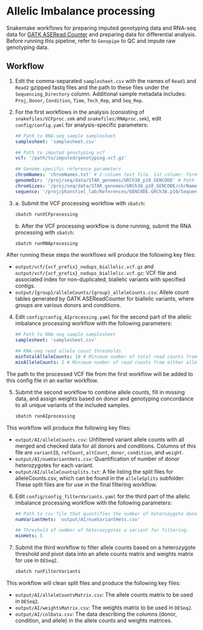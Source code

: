 # Allelic Imbalance processing

Snakemake workflows for preparing imputed genotyping data and RNA-seq data for 
[GATK ASERead Counter](https://gatk.broadinstitute.org/hc/en-us/articles/360037428291-ASEReadCounter) and preparing data for 
differential analysis.
Before running this pipeline, refer to `Genopipe` to QC and impute raw
genotyping data.

## Workflow

1. Edit the comma-separated `samplesheet.csv` with the names of `Read1` and `Read2` gzipped fastq files and the path to these files
under the `Sequencing_Directory` column. Additional sample metadata includes: `Proj`, `Donor`, `Condition`, `Time`, `Tech_Rep`, and `Seq_Rep`.

2. For the first workflows in the analysis (consisting of `snakefiles/VCFproc.smk` and `snakefiles/RNAproc.smk`), edit `config/config.yaml` for analysis-specific parameters:

    ```yaml
    ## Path to RNA-seq sample samplesheet
    samplesheet: 'samplesheet.csv'

    ## Path to imputed genotyping vcf
    vcf: '/path/to/imputed/genotyping.vcf.gz'

    ## Genome-specific reference parameters
    chromNames: 'chromNames.txt' # 2-column text file. 1st column: format of chromosome names in vcf file, 2nd column: required format of chromosome names for compatibility with sequencing contigs.
    genomeDir: '/proj/seq/data/STAR_genomes/GRCh38_p10_GENCODE' # Path to folder of STAR genome for alignment.
    chromSizes: '/proj/seq/data/STAR_genomes/GRCh38_p10_GENCODE/chrNameLength.txt' # Path to file of chromosome names and lengths.
    sequence: '/proj/phanstiel_lab/References/GENCODE.GRCh38.p10/Sequence/GRCh38.p10.genome.fa.gz' # Path to reference sequence gzipped fasta file. The associated sequence dictionary must be in the same directory as this file.
    ```

3. 
    a. Submit the VCF processing workflow with `sbatch`:
    
    ```bash
    sbatch runVCFprocessing
    ```
    
    b. After the VCF processing workflow is done running, submit the RNA processing with `sbatch`:

    ```bash
    sbatch runRNAprocessing
    ```

After running these steps the workflows will produce the following key files:
- `output/vcf/{vcf_prefix}_nodups_biallelic.vcf.gz` and `output/vcf/{vcf_prefix}_nodups_biallelic.vcf.gz`: VCF file and associated index for non-duplicated, biallelic variants with specified contigs.
- `output/{group}/alleleCounts/{group}_alleleCounts.csv`: Allele count tables generated by GATK ASEReadCounter for biallelic variants, where groups are various donors and conditions.

4. Edit `config/config_AIprocessing.yaml` for the second part of the allelic imbalance processing workflow with the following parameters:

    ```yaml
    ## Path to RNA-seq sample samplesheet 
    samplesheet: 'samplesheet.csv'

    ## RNA-seq read allele count thresholds 
    minTotalAlleleCounts: 10 # Minimum number of total read counts from both alleles of a variant to consider a donor as a heterozygote from RNA.
    minAlleleCounts: 2 # Minimum number of read counts from either allele of a variant to consider a donor as a heterozygote from RNA.
    ```
The path to the processed VCF file from the first workflow will be added to this config file in an earlier workflow.
    
5. Submit the second workflow to combine allele counts, fill in missing data, and assign weights based on donor and genotyping concordance to all unique variants of the included samples.

    ```bash
    sbatch runAIprocessing
    ```
This workflow will produce the following key files:

- `output/AI/alleleCounts.csv`: Unfiltered variant allele counts with all merged and checked data for all donors and conditions. 
Columns of this file are `variantID`, `refCount`, `altCount`, `donor`, `condition`, and `weight`.
- `output/AI/numVariantHets.csv`: Quantification of number of donor heterozygotes for each variant.
- `output/AI/alleleCountsplits.txt`: A file listing the split files for alleleCounts.csv, which can be found in the `alleleSplits`
subfolder. These split files are for use in the final filtering workflow. 


6. Edit `config/config_filterVariants.yaml` for the third part of the allelic imbalance processing workflow with the following parameters:

    ```yaml
    ## Path to csv file that quantifies the number of heterozygote donors for each variant from AIprocessing workflow.
    numVariantHets: 'output/AI/numVariantHets.csv'

    ## Threshold of number of heterozygotes a variant for filtering.
    minHets: 5
    ```

7. Submit the third workflow to filter allele counts based on a heterozygote threshold and pivot data into an allele counts matrix and
weights matrix for use in `DESeq2`.

    ```bash
    sbatch runFilterVariants
    ```
This workflow will clean split files and produce the following key files:

- `output/AI/alleleCountsMatrix.csv`: The allele counts matrix to be used in `DESeq2`.
- `output/AI/weightsMatrix.csv`: The weights matrix to be used in `DESeq2`.
- `output/AI/colData.csv`: The data describing the columns (donor, condition, and allele) in the allele counts and weights
matrices.
